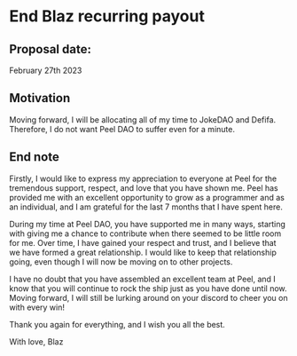 # **End Blaz recurring payout**

## **Proposal date:**

February 27th 2023

## **Motivation**

Moving forward, I will be allocating all of my time to JokeDAO and Defifa. Therefore, I do not want Peel DAO to suffer even for a minute.

## **End note**

Firstly, I would like to express my appreciation to everyone at Peel for the tremendous support, respect, and love that you have shown me. Peel has provided me with an excellent opportunity to grow as a programmer and as an individual, and I am grateful for the last 7 months that I have spent here.

During my time at Peel DAO, you have supported me in many ways, starting with giving me a chance to contribute when there seemed to be little room for me. Over time, I have gained your respect and trust, and I believe that we have formed a great relationship. I would like to keep that relationship going, even though I will now be moving on to other projects.

I have no doubt that you have assembled an excellent team at Peel, and I know that you will continue to rock the ship just as you have done until now. Moving forward, I will still be lurking around on your discord to cheer you on with every win!

Thank you again for everything, and I wish you all the best.

With love,
Blaz

